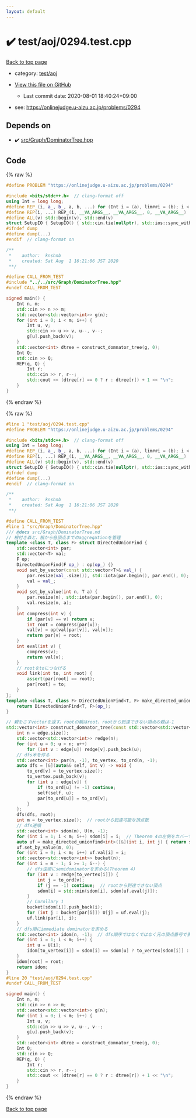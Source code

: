 ```yaml
---
layout: default
---
```


<!-- mathjax config similar to math.stackexchange -->
<script type="text/javascript" async
  src="https://cdnjs.cloudflare.com/ajax/libs/mathjax/2.7.5/MathJax.js?config=TeX-MML-AM_CHTML">
</script>
<script type="text/x-mathjax-config">
  MathJax.Hub.Config({
    TeX: { equationNumbers: { autoNumber: "AMS" }},
    tex2jax: {
      inlineMath: [ ['$','$'] ],
      processEscapes: true
    },
    "HTML-CSS": { matchFontHeight: false },
    displayAlign: "left",
    displayIndent: "2em"
  });
</script>

<script type="text/javascript" src="https://cdnjs.cloudflare.com/ajax/libs/jquery/3.4.1/jquery.min.js"></script>
<script src="https://cdn.jsdelivr.net/npm/jquery-balloon-js@1.1.2/jquery.balloon.min.js" integrity="sha256-ZEYs9VrgAeNuPvs15E39OsyOJaIkXEEt10fzxJ20+2I=" crossorigin="anonymous"></script>
<script type="text/javascript" src="../../../assets/js/copy-button.js"></script>
<link rel="stylesheet" href="../../../assets/css/copy-button.css" />


# :heavy_check_mark: test/aoj/0294.test.cpp

<a href="../../../index.html">Back to top page</a>

* category: <a href="../../../index.html#0d0c91c0cca30af9c1c9faef0cf04aa9">test/aoj</a>
* <a href="{{ site.github.repository_url }}/blob/master/test/aoj/0294.test.cpp">View this file on GitHub</a>
    - Last commit date: 2020-08-01 18:40:24+09:00


* see: <a href="https://onlinejudge.u-aizu.ac.jp/problems/0294">https://onlinejudge.u-aizu.ac.jp/problems/0294</a>


## Depends on

* :heavy_check_mark: <a href="../../../library/src/Graph/DominatorTree.hpp.html">src/Graph/DominatorTree.hpp</a>


## Code

<a id="unbundled"></a>
{% raw %}
```cpp
#define PROBLEM "https://onlinejudge.u-aizu.ac.jp/problems/0294"

#include <bits/stdc++.h>  // clang-format off
using Int = long long;
#define REP_(i, a_, b_, a, b, ...) for (Int i = (a), lim##i = (b); i < lim##i; i++)
#define REP(i, ...) REP_(i, __VA_ARGS__, __VA_ARGS__, 0, __VA_ARGS__)
#define ALL(v) std::begin(v), std::end(v)
struct SetupIO { SetupIO() { std::cin.tie(nullptr), std::ios::sync_with_stdio(false), std::cout << std::fixed << std::setprecision(13); } } setup_io;
#ifndef dump
#define dump(...)
#endif  // clang-format on

/**
 *    author:  knshnb
 *    created: Sat Aug  1 16:21:06 JST 2020
 **/

#define CALL_FROM_TEST
#include "../../src/Graph/DominatorTree.hpp"
#undef CALL_FROM_TEST

signed main() {
    Int n, m;
    std::cin >> n >> m;
    std::vector<std::vector<int>> g(n);
    for (int i = 0; i < m; i++) {
        Int u, v;
        std::cin >> u >> v, u--, v--;
        g[u].push_back(v);
    }
    std::vector<int> dtree = construct_domnator_tree(g, 0);
    Int Q;
    std::cin >> Q;
    REP(q, Q) {
        Int r;
        std::cin >> r, r--;
        std::cout << (dtree[r] == 0 ? r : dtree[r]) + 1 << "\n";
    }
}

```
{% endraw %}

<a id="bundled"></a>
{% raw %}
```cpp
#line 1 "test/aoj/0294.test.cpp"
#define PROBLEM "https://onlinejudge.u-aizu.ac.jp/problems/0294"

#include <bits/stdc++.h>  // clang-format off
using Int = long long;
#define REP_(i, a_, b_, a, b, ...) for (Int i = (a), lim##i = (b); i < lim##i; i++)
#define REP(i, ...) REP_(i, __VA_ARGS__, __VA_ARGS__, 0, __VA_ARGS__)
#define ALL(v) std::begin(v), std::end(v)
struct SetupIO { SetupIO() { std::cin.tie(nullptr), std::ios::sync_with_stdio(false), std::cout << std::fixed << std::setprecision(13); } } setup_io;
#ifndef dump
#define dump(...)
#endif  // clang-format on

/**
 *    author:  knshnb
 *    created: Sat Aug  1 16:21:06 JST 2020
 **/

#define CALL_FROM_TEST
#line 1 "src/Graph/DominatorTree.hpp"
/// @docs src/Graph/DominatorTree.md
// 根付き森と、根から各頂点までのaggregationを管理
template <class T, class F> struct DirectedUnionFind {
    std::vector<int> par;
    std::vector<T> val;
    F op;
    DirectedUnionFind(F op_) : op(op_) {}
    void set_by_vector(const std::vector<T>& val_) {
        par.resize(val_.size()), std::iota(par.begin(), par.end(), 0);
        val = val_;
    }
    void set_by_value(int n, T a) {
        par.resize(n), std::iota(par.begin(), par.end(), 0);
        val.resize(n, a);
    }
    int compress(int v) {
        if (par[v] == v) return v;
        int root = compress(par[v]);
        val[v] = op(val[par[v]], val[v]);
        return par[v] = root;
    }
    int eval(int v) {
        compress(v);
        return val[v];
    }
    // rootをtoにつなげる
    void link(int to, int root) {
        assert(par[root] == root);
        par[root] = to;
    }
};
template <class T, class F> DirectedUnionFind<T, F> make_directed_unionfind(F op_) {
    return DirectedUnionFind<T, F>(op_);
}

// 親をさすvectorを返す。rootの親はroot、rootから到達できない頂点の親は-1
std::vector<int> construct_domnator_tree(const std::vector<std::vector<int>>& edge, int root) {
    int n = edge.size();
    std::vector<std::vector<int>> redge(n);
    for (int u = 0; u < n; u++)
        for (int v : edge[u]) redge[v].push_back(u);
    // dfs木を作る
    std::vector<int> par(n, -1), to_vertex, to_ord(n, -1);
    auto dfs = [&](auto&& self, int v) -> void {
        to_ord[v] = to_vertex.size();
        to_vertex.push_back(v);
        for (int u : edge[v]) {
            if (to_ord[u] != -1) continue;
            self(self, u);
            par[to_ord[u]] = to_ord[v];
        }
    };
    dfs(dfs, root);
    int m = to_vertex.size();  // rootから到達可能な頂点数
    // dfs逆順
    std::vector<int> sdom(m), U(m, -1);
    for (int i = 1; i < m; i++) sdom[i] = i;  // Theorem 4の左側をカバーできるように、iで初期化しておく
    auto uf = make_directed_unionfind<int>([&](int i, int j) { return sdom[i] < sdom[j] ? i : j; });
    uf.set_by_value(m, 0);
    for (int i = 0; i < m; i++) uf.val[i] = i;
    std::vector<std::vector<int>> bucket(n);
    for (int i = m - 1; i >= 1; i--) {
        // dfs逆順にsemidominatorを求める(Theorem 4)
        for (int v : redge[to_vertex[i]]) {
            int j = to_ord[v];
            if (j == -1) continue;  // rootから到達できない頂点
            sdom[i] = std::min(sdom[i], sdom[uf.eval(j)]);
        }
        // Corollary 1
        bucket[sdom[i]].push_back(i);
        for (int j : bucket[par[i]]) U[j] = uf.eval(j);
        uf.link(par[i], i);
    }
    // dfs順にimmediate dominatorを求める
    std::vector<int> idom(n, -1);  // dfs順序ではなくではなく元の頂点番号で表していることに注意！
    for (int i = 1; i < m; i++) {
        int u = U[i];
        idom[to_vertex[i]] = sdom[i] == sdom[u] ? to_vertex[sdom[i]] : idom[to_vertex[u]];
    }
    idom[root] = root;
    return idom;
}
#line 20 "test/aoj/0294.test.cpp"
#undef CALL_FROM_TEST

signed main() {
    Int n, m;
    std::cin >> n >> m;
    std::vector<std::vector<int>> g(n);
    for (int i = 0; i < m; i++) {
        Int u, v;
        std::cin >> u >> v, u--, v--;
        g[u].push_back(v);
    }
    std::vector<int> dtree = construct_domnator_tree(g, 0);
    Int Q;
    std::cin >> Q;
    REP(q, Q) {
        Int r;
        std::cin >> r, r--;
        std::cout << (dtree[r] == 0 ? r : dtree[r]) + 1 << "\n";
    }
}

```
{% endraw %}

<a href="../../../index.html">Back to top page</a>

